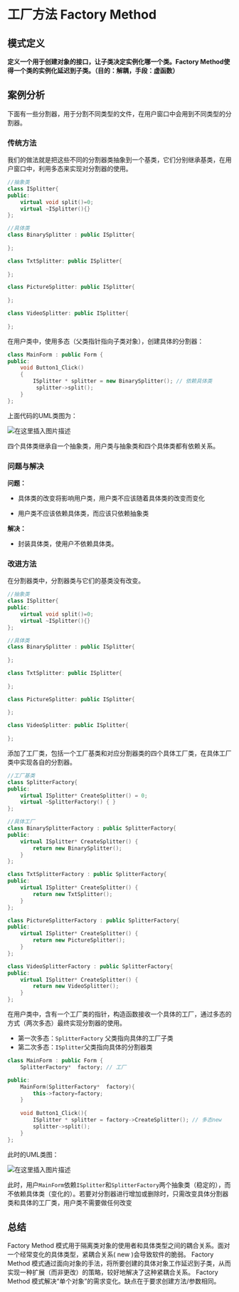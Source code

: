 # 工厂方法 Factory Method

## 模式定义

​		**定义一个用于创建对象的接口，让子类决定实例化哪一个类。Factory Method使得一个类的实例化延迟到子类。（目的：解耦，手段：虚函数）**

## 案例分析

下面有一些分割器，用于分割不同类型的文件，在用户窗口中会用到不同类型的分割器。

### 传统方法

我们的做法就是把这些不同的分割器类抽象到一个基类，它们分别继承基类，在用户窗口中，利用多态来实现对分割器的使用。

```cpp
//抽象类
class ISplitter{
public:
    virtual void split()=0;
    virtual ~ISplitter(){}
};

//具体类
class BinarySplitter : public ISplitter{
    
};

class TxtSplitter: public ISplitter{
    
};

class PictureSplitter: public ISplitter{
    
};

class VideoSplitter: public ISplitter{
    
};
```

在用户类中，使用多态（父类指针指向子类对象），创建具体的分割器：

```cpp
class MainForm : public Form {
public:
	void Button1_Click()
    {
		ISplitter * splitter = new BinarySplitter(); // 依赖具体类       <--- 问题所在
         splitter->split();
	}
};
```

上面代码的UML类图为：

![在这里插入图片描述](https://img-blog.csdnimg.cn/20210622193405464.png?x-oss-process=image/watermark,type_ZmFuZ3poZW5naGVpdGk,shadow_10,text_aHR0cHM6Ly9ibG9nLmNzZG4ubmV0L3dlaXhpbl80NTg2NzM4Mg==,size_16,color_FFFFFF,t_70)

四个具体类继承自一个抽象类，用户类与抽象类和四个具体类都有依赖关系。

### 问题与解决

**问题：**

- 具体类的改变将影响用户类，用户类不应该随着具体类的改变而变化

- 用户类不应该依赖具体类，而应该只依赖抽象类

**解决：**

- 封装具体类，使用户不依赖具体类。

### 改进方法

在分割器类中，分割器类与它们的基类没有改变。

```cpp
//抽象类
class ISplitter{
public:
    virtual void split()=0;
    virtual ~ISplitter(){}
};

//具体类
class BinarySplitter : public ISplitter{
    
};

class TxtSplitter: public ISplitter{
    
};

class PictureSplitter: public ISplitter{
    
};

class VideoSplitter: public ISplitter{
    
};

```

添加了工厂类，包括一个工厂基类和对应分割器类的四个具体工厂类，在具体工厂类中实现各自的分割器。

```cpp
//工厂基类
class SplitterFactory{
public:
    virtual ISplitter* CreateSplitter() = 0;
    virtual ~SplitterFactory() { }
};

//具体工厂
class BinarySplitterFactory : public SplitterFactory{
public:
    virtual ISplitter* CreateSplitter() {
        return new BinarySplitter();
    }
};

class TxtSplitterFactory : public SplitterFactory{
public:
    virtual ISplitter* CreateSplitter() { 
        return new TxtSplitter();
    }
};

class PictureSplitterFactory : public SplitterFactory{
public:
    virtual ISplitter* CreateSplitter() {
        return new PictureSplitter();
    }
};

class VideoSplitterFactory : public SplitterFactory{
public:
    virtual ISplitter* CreateSplitter() {
        return new VideoSplitter();
    }
};
```

在用户类中，含有一个工厂类的指针，构造函数接收一个具体的工厂，通过多态的方式（两次多态）最终实现分割器的使用。

- 第一次多态：`SplitterFactory` 父类指向具体的工厂子类
- 第二次多态：`ISplitter`父类指向具体的分割器类

```cpp
class MainForm : public Form {
    SplitterFactory*  factory; // 工厂

public:   
    MainForm(SplitterFactory*  factory){
        this->factory=factory;
    }
    
	void Button1_Click(){
		ISplitter * splitter = factory->CreateSplitter(); // 多态new        
    	splitter->split();
	}
};
```

此时的UML类图：

![在这里插入图片描述](https://img-blog.csdnimg.cn/20210622195201996.png?x-oss-process=image/watermark,type_ZmFuZ3poZW5naGVpdGk,shadow_10,text_aHR0cHM6Ly9ibG9nLmNzZG4ubmV0L3dlaXhpbl80NTg2NzM4Mg==,size_16,color_FFFFFF,t_70)

此时，用户`MainForm`依赖`ISplitter`和`SplitterFactory`两个抽象类（稳定的），而不依赖具体类（变化的）。若要对分割器进行增加或删除时，只需改变具体分割器类和具体的工厂类，用户类不需要做任何改变

## 总结

Factory Method 模式用于隔离类对象的使用者和具体类型之间的耦合关系。面对一个经常变化的具体类型，紧耦合关系( new )会导致软件的脆弱。
Factory Method 模式通过面向对象的手法，将所要创建的具体对象工作延迟到子类，从而实现一种扩展（而非更改）的策略，较好地解决了这种紧耦合关系。
Factory Method 模式解决“单个对象”的需求变化。缺点在于要求创建方法/参数相同。
